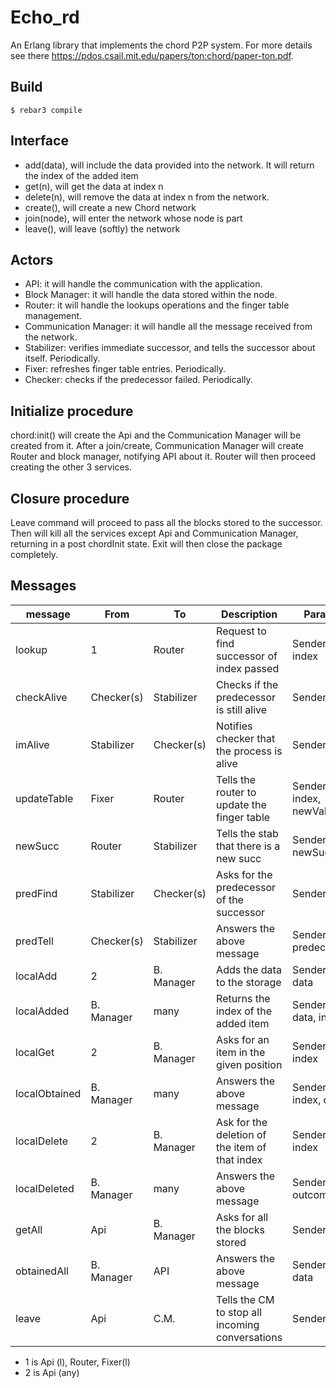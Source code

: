 Echo_rd
=====

An Erlang library that implements the chord P2P system.
For more details see there https://pdos.csail.mit.edu/papers/ton:chord/paper-ton.pdf.

Build
-----

    $ rebar3 compile
    
Interface
-----

- add(data), will include the data provided into the network. It will return the index of the added item
- get(n), will get the data at index n
- delete(n), will remove the data at index n from the network.
- create(), will create a new Chord network
- join(node), will enter the network whose node is part
- leave(), will leave (softly) the network


Actors
-----

- API: it will handle the communication with the application.
- Block Manager: it will handle the data stored within the node.
- Router: it will handle the lookups operations and the finger table management.
- Communication Manager: it will handle all the message received from the network.
- Stabilizer: verifies immediate successor, and tells the successor about itself. Periodically.
- Fixer: refreshes finger table entries. Periodically.
- Checker: checks if the predecessor failed. Periodically.

Initialize procedure
-----
chord:init() will create the Api and the Communication Manager will be created from it. After a join/create, Communication Manager will create Router and block manager, notifying API about it. Router will then proceed creating the other 3 services.

Closure procedure
-----

Leave command will proceed to pass all the blocks stored to the successor. Then will kill all the services except Api and Communication Manager, returning in a post chordInit state. Exit will then close the package completely.

Messages
-----

| message       | From       | To         | Description                                     | Params                  |
|---------------|------------|------------|-------------------------------------------------|-------------------------|
| lookup        | 1          | Router     | Request to find successor of index passed       | Sender, index           |
| checkAlive    | Checker(s) | Stabilizer | Checks if the predecessor is still alive        | Sender                  |
| imAlive       | Stabilizer | Checker(s) | Notifies checker that the process is alive      | Sender                  |
| updateTable   | Fixer      | Router     | Tells the router to update the finger table     | Sender, index, newValue |
| newSucc       | Router     | Stabilizer | Tells the stab that there is a new succ         | Sender, newSucc         |
| predFind      | Stabilizer | Checker(s) | Asks for the predecessor of the successor       | Sender                  |
| predTell      | Checker(s) | Stabilizer | Answers the above message                       | Sender, predecessor     |
| localAdd      | 2          | B. Manager | Adds the data to the storage                    | Sender, data            |
| localAdded    | B. Manager | many       | Returns the index of the added item             | Sender, data, index     |
| localGet      | 2          | B. Manager | Asks for an item in the given position          | Sender, index           |
| localObtained | B. Manager | many       | Answers the above message                       | Sender, index, data     |
| localDelete   | 2          | B. Manager | Ask for the deletion of the item of that index  | Sender, index           |
| localDeleted  | B. Manager | many       | Answers the above message                       | Sender, outcome         |
| getAll        | Api        | B. Manager | Asks for all the blocks stored                  | Sender                  |
| obtainedAll   | B. Manager | API        | Answers the above message                       | Sender, data            |
| leave         | Api        | C.M.       | Tells the CM to stop all incoming conversations | Sender                  |

- 1 is Api (l), Router, Fixer(l)
- 2 is Api (any) 